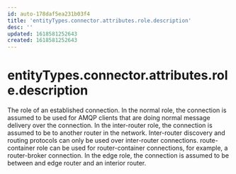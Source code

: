 ```yaml
---
id: auto-178daf5ea231b03f4
title: 'entityTypes.connector.attributes.role.description'
desc: ''
updated: 1618581252643
created: 1618581252643
---
```

# entityTypes.connector.attributes.role.description

The role of an established connection. In the normal role, the connection is assumed to be used for AMQP clients that are doing normal message delivery over the connection.  In the inter-router role, the connection is assumed to be to another router in the network.  Inter-router discovery and routing protocols can only be used over inter-router connections. route-container role can be used for router-container connections, for example, a router-broker connection.  In the edge role, the connection is assumed to be between and edge router and an interior router.